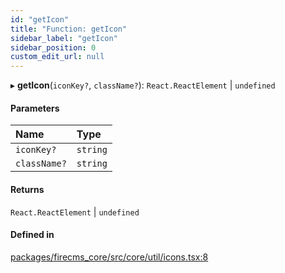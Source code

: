 ```yaml
---
id: "getIcon"
title: "Function: getIcon"
sidebar_label: "getIcon"
sidebar_position: 0
custom_edit_url: null
---
```


▸ **getIcon**(`iconKey?`, `className?`): `React.ReactElement` \| `undefined`

#### Parameters

| Name | Type |
| :------ | :------ |
| `iconKey?` | `string` |
| `className?` | `string` |

#### Returns

`React.ReactElement` \| `undefined`

#### Defined in

[packages/firecms_core/src/core/util/icons.tsx:8](https://github.com/FireCMSco/firecms/blob/d45f3739/packages/firecms_core/src/core/util/icons.tsx#L8)
